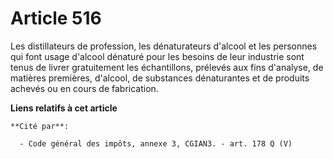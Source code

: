 # Article 516

Les distillateurs de profession, les dénaturateurs d'alcool et les personnes qui font usage d'alcool dénaturé pour les
besoins de leur industrie sont tenus de livrer gratuitement les échantillons, prélevés aux fins d'analyse, de matières
premières, d'alcool, de substances dénaturantes et de produits achevés ou en cours de fabrication.

**Liens relatifs à cet article**

	**Cité par**:

	  - Code général des impôts, annexe 3, CGIAN3. - art. 178 Q (V)
